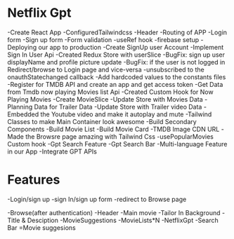 # Netflix Gpt

-Create React App
-ConfiguredTailwindcss
-Header
-Routing of APP
-Login form
-Sign up form
-Form validation
-useRef hook
-firebase setup
-Deploying our app to production
-Create SignUp user Account
-Implement Sign In User Api
-Created Redux Store with userSlice
-BugFix: sign up user displayName and profile picture update
-BugFix: if the user is not logged in Redirect/browse to Login  page and vice-versa
-unsubscribed to the onauthStatechanged callback
-Add hardcoded values to the constants files
-Register for TMDB API and create an app and get access token
-Get Data from Tmdb now playing Movies list Api
-Created Custom Hook for Now Playing Movies
-Create MovieSlice
-Update Store with Movies Data
-Planning  Data for Trailer Data
-Update Store with Trailer video Data
-Embedded the Youtube video and make it autoplay and mute
-Tailwind Classes to make Main Container look awesome
-Build Secondary Components
-Build Movie List
-Build Movie Card
-TMDB Image CDN URL
-Made the Browsre page amazing with Tailwind Css
-usePopularMovies Custom hook
-Gpt Search Feature
-Gpt Search Bar
-Multi-language Feature in our App
-Integrate GPT APIs





# Features
 -Login/sign up
     -sign In/sign up form
     -redirect to Browse page

-Browse(after authentication)
    -Header
    -Main movie
          -Tailor In Background
           -Title &  Desciption
           -MovieSuggestions
                -MovieLists*N
-NetflixGpt
     -Search Bar
     =Movie suggesions                
             